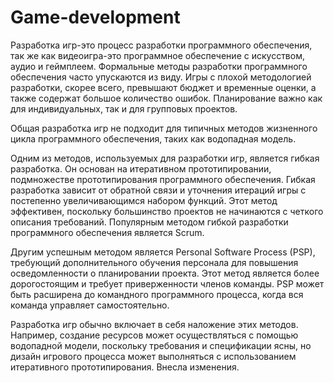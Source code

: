 # Game-development
Разработка игр-это процесс разработки программного обеспечения, так же как видеоигра-это программное обеспечение с искусством, аудио и геймплеем. 
Формальные методы разработки программного обеспечения часто упускаются из виду. Игры с плохой методологией разработки, скорее всего, превышают бюджет и временные оценки, а также содержат большое количество ошибок. Планирование важно как для индивидуальных, так и для групповых проектов.

Общая разработка игр не подходит для типичных методов жизненного цикла программного обеспечения, таких как водопадная модель.

Одним из методов, используемых для разработки игр, является гибкая разработка. Он основан на итеративном прототипировании, подмножестве прототипирования программного обеспечения. Гибкая разработка зависит от обратной связи и уточнения итераций игры с постепенно увеличивающимся набором функций. Этот метод эффективен, поскольку большинство проектов не начинаются с четкого описания требований. Популярным методом гибкой разработки программного обеспечения является Scrum.

Другим успешным методом является Personal Software Process (PSP), требующий дополнительного обучения персонала для повышения осведомленности о планировании проекта. Этот метод является более дорогостоящим и требует приверженности членов команды. PSP может быть расширена до командного программного процесса, когда вся команда управляет самостоятельно.

Разработка игр обычно включает в себя наложение этих методов. Например, создание ресурсов может осуществляться с помощью водопадной модели, поскольку требования и спецификации ясны, но дизайн игрового процесса может выполняться с использованием итеративного прототипирования. Внесла изменения. 
